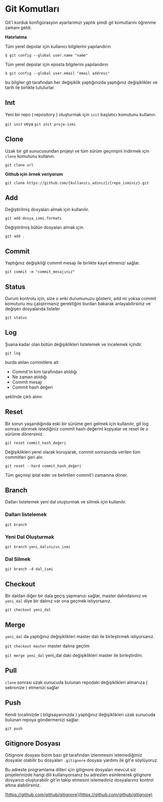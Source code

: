 # Git Komutları

Git'i kurduk konfigürasyon ayarlarımızı yaptık şimdi git komutlarını öğrenme zamanı geldi.

**Hatırlatma**

Tüm yerel depolar için kullanıcı bilgilerini yapılandırın

`$ git config --global user.name "name"`

Tüm yerel depolar için eposta bilgilerini yapılandırın

`$ git config --global user.email "email address"`

bu bilgiler git tarafından her değişiklik yaptığınızda yaptığınız değişiklikler ve tarih ile birlikte tutulurlar.

## Inıt

Yeni bir repo \( repository \) oluşturmak için `init` başlatıcı komutunu kullanın.

`git init` veya `git init proje-ismi`

## Clone

Uzak bir git sunucusundan projeyi ve tüm sürüm geçmişini indirmek için `clone` komutunu kullanın.

`git clone url`

**Github için örnek veriyorum**

`git clone https://github.com/{kullanıcı_adınız}/{repo_isminiz}.git`

## Add

Değiştirilmiş dosyaları almak için kullanılır.

`git add dosya_ismi.formatı`

Değiştirilmiş bütün dosyaları almak için.

`git add .`

## Commit

Yaptığınız değişikliği commit mesajı ile birlikte kayıt etmenizi sağlar.

`git commit -m "commit_mesajınız"`

## Status

Durum kontrolu için, size o anki durumunuzu gösterir, add mi yoksa commit komutunu mu çalıştırmanız gerektiğini burdan bakarak anlayabilirsiniz ve değişen dosyalarıda listeler

`git status`

## Log

Şuana kadar olan bütün değişiklikleri listelemek ve incelemek içindir.

`git log`

burda atılan commitlere ait

* Commit'in kim tarafından atıldığı
* Ne zaman atıldığı
* Commit mesajı
* Commit hash değeri

şeklinde çıktı alınır.

## Reset

Bir sorun yaşandığında eski bir sürüme geri gelmek için kullanılır, git log sonrası dönmek istediğiniz commit hash değerini kopyalar ve reset ile o sürüme dönersiniz.

`git reset commit_hash_değeri`

Değişiklikleri yerel olarak koruyarak, commit sonrasında verilen tüm commitleri geri alır.

`git reset --hard commit_hash_değeri`

Tüm geçmişi iptal eder ve belirtilen commit'i zamanına döner.

## Branch

Dalları listelemek yeni dal oluşturmak ve silmek için kullanılır.

### Dalları listelemek

`git branch`

### Yeni Dal Oluşturmak

`git branch yeni_dalınızın_ismi`

### Dal Silmek

`git branch -d dal_ismi`

## Checkout

Bir daldan diğer bir dala geçiş yapmanızı sağlar, master dalındasınız ve `yeni_dal` diye bir dalınız var ona geçmek istiyorsanız.

`git checkout yeni_dal`

## Merge

`yeni_dal` da yaptığınız değişiklikleri master dalı ile birleştirmek istiyorsanız.

`git checkout master` master dalına geçtim

`git merge yeni_dal` yeni\_dal daki değişiklikleri master ile birleştirdim.

## Pull

`clone` sonrası uzak sunucuda bulunan repodaki değişiklikleri almanıza \( sekronize \) etmenizi sağlar

## Push

Kendi localinizde \( bilgisayarınızda \) yaptığınız değişiklikleri uzak sunucuda bulunan repoya göndermenizi sağlar.

`git push`

## Gitignore Dosyası

Gitignore dosyası bizim bazı git tarafından izlenmesini istemediğimiz dosyalar olabilir bu dosyaları `.gitignore` dosyası yardımı ile git'e söylüyoruz.

Bu adreste programlama dilleri için gitignore dosyaları mevcut siz projelerinizde hangi dili kullanıyorsanız bu adresten esinlenerek gitignore dosyanızı oluşturabilir git'in takip etmesini istemediniz dosyalarınız kontrol altına alabilirsiniz.

[https://github.com/github/gitignore](https://github.com/github/gitignore)

